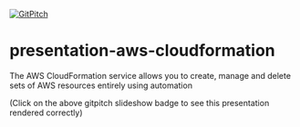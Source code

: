 [![GitPitch](https://gitpitch.com/assets/badge.svg)](https://gitpitch.com/dougtoppin/presentation-aws-cloudformation/master?grs=github&t=sky)

# presentation-aws-cloudformation
The AWS CloudFormation service allows you to create, manage and delete sets of AWS resources entirely using automation

(Click on the above gitpitch slideshow badge to see this presentation rendered correctly)
